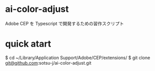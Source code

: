 # ai-color-adjust

Adobe CEP を Typescript で開発するための習作スクリプト

# quick atart 

$ cd ~/Library/Application Support/Adobe/CEP/extensions/
$ git clone git@github.com:sotsu-j/ai-color-adjust.git